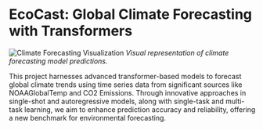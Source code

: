 # EcoCast: Global Climate Forecasting with Transformers

![Climate Forecasting Visualization](/Diagrams/modelarchitecture.jpg)
*Visual representation of climate forecasting model predictions.*

This project harnesses advanced transformer-based models to forecast global climate trends using time series data from significant sources like NOAAGlobalTemp and CO2 Emissions. Through innovative approaches in single-shot and autoregressive models, along with single-task and multi-task learning, we aim to enhance prediction accuracy and reliability, offering a new benchmark for environmental forecasting.
